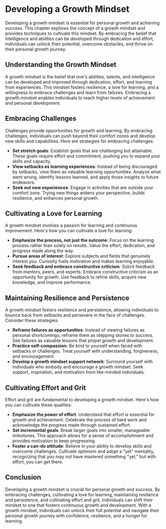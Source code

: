 # Developing a Growth Mindset

Developing a growth mindset is essential for personal growth and achieving success. This chapter explores the concept of a growth mindset and provides techniques to cultivate this mindset. By embracing the belief that intelligence and abilities can be developed through dedication and effort, individuals can unlock their potential, overcome obstacles, and thrive on their personal growth journey.

## Understanding the Growth Mindset

A growth mindset is the belief that one's abilities, talents, and intelligence can be developed and improved through dedication, effort, and learning from experiences. This mindset fosters resilience, a love for learning, and a willingness to embrace challenges and learn from failures. Embracing a growth mindset enables individuals to reach higher levels of achievement and personal development.

## Embracing Challenges

Challenges provide opportunities for growth and learning. By embracing challenges, individuals can push beyond their comfort zones and develop new skills and capabilities. Here are strategies for embracing challenges:

- **Set stretch goals**: Establish goals that are challenging but attainable. These goals require effort and commitment, pushing you to expand your skills and capacity.
- **View setbacks as learning experiences**: Instead of being discouraged by setbacks, view them as valuable learning opportunities. Analyze what went wrong, identify lessons learned, and apply those insights to future endeavors.
- **Seek out new experiences**: Engage in activities that are outside your comfort zone. Trying new things widens your perspective, builds resilience, and enhances personal growth.

## Cultivating a Love for Learning

A growth mindset involves a passion for learning and continuous improvement. Here's how you can cultivate a love for learning:

- **Emphasize the process, not just the outcome**: Focus on the learning process rather than solely on results. Value the effort, dedication, and progress made along the way.
- **Pursue areas of interest**: Explore subjects and fields that genuinely interest you. Curiosity fuels motivation and makes learning enjoyable.
- **Seek feedback and embrace constructive criticism**: Solicit feedback from mentors, peers, and experts. Embrace constructive criticism as an opportunity for growth. Use feedback to refine skills, acquire new knowledge, and improve performance.

## Maintaining Resilience and Persistence

A growth mindset fosters resilience and persistence, allowing individuals to bounce back from setbacks and persevere in the face of challenges. Consider these strategies:

- **Reframe failures as opportunities**: Instead of viewing failures as personal shortcomings, reframe them as stepping stones to success. See failures as valuable lessons that propel growth and development.
- **Practice self-compassion**: Be kind to yourself when faced with setbacks or challenges. Treat yourself with understanding, forgiveness, and encouragement.
- **Develop a growth mindset support network**: Surround yourself with individuals who embody and encourage a growth mindset. Seek support, inspiration, and motivation from like-minded individuals.

## Cultivating Effort and Grit

Effort and grit are fundamental to developing a growth mindset. Here's how you can cultivate these qualities:

- **Emphasize the power of effort**: Understand that effort is essential for growth and achievement. Celebrate the process of hard work and acknowledge the progress made through sustained effort.
- **Set incremental goals**: Break larger goals into smaller, manageable milestones. This approach allows for a sense of accomplishment and provides motivation to keep progressing.
- **Foster a can-do attitude**: Believe in your ability to develop skills and overcome challenges. Cultivate optimism and adopt a "yet" mentality, recognizing that you may not have mastered something "yet," but with effort, you can get there.

## Conclusion

Developing a growth mindset is crucial for personal growth and success. By embracing challenges, cultivating a love for learning, maintaining resilience and persistence, and cultivating effort and grit, individuals can shift their mindset to one that fosters continuous growth and development. With a growth mindset, individuals can unlock their full potential and navigate their personal growth journey with confidence, resilience, and a hunger for learning.
